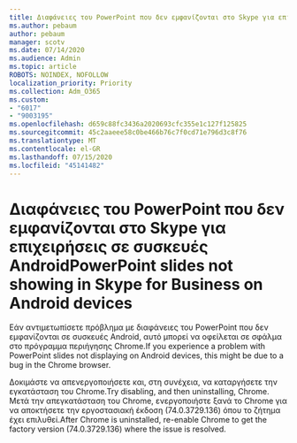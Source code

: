 ```yaml
---
title: Διαφάνειες του PowerPoint που δεν εμφανίζονται στο Skype για επιχειρήσεις σε συσκευές Android
ms.author: pebaum
author: pebaum
manager: scotv
ms.date: 07/14/2020
ms.audience: Admin
ms.topic: article
ROBOTS: NOINDEX, NOFOLLOW
localization_priority: Priority
ms.collection: Adm_O365
ms.custom:
- "6017"
- "9003195"
ms.openlocfilehash: d659c88fc3436a2020693cfc355e1c127f125825
ms.sourcegitcommit: 45c2aaeee58c0be466b76c7f0cd71e796d3c8f76
ms.translationtype: MT
ms.contentlocale: el-GR
ms.lasthandoff: 07/15/2020
ms.locfileid: "45141482"
---
```

# <a name="powerpoint-slides-not-showing-in-skype-for-business-on-android-devices"></a><span data-ttu-id="d1aab-102">Διαφάνειες του PowerPoint που δεν εμφανίζονται στο Skype για επιχειρήσεις σε συσκευές Android</span><span class="sxs-lookup"><span data-stu-id="d1aab-102">PowerPoint slides not showing in Skype for Business on Android devices</span></span>

<span data-ttu-id="d1aab-103">Εάν αντιμετωπίσετε πρόβλημα με διαφάνειες του PowerPoint που δεν εμφανίζονται σε συσκευές Android, αυτό μπορεί να οφείλεται σε σφάλμα στο πρόγραμμα περιήγησης Chrome.</span><span class="sxs-lookup"><span data-stu-id="d1aab-103">If you experience a problem with PowerPoint slides not displaying on Android devices, this might be due to a bug in the Chrome browser.</span></span>

<span data-ttu-id="d1aab-104">Δοκιμάστε να απενεργοποιήσετε και, στη συνέχεια, να καταργήσετε την εγκατάσταση του Chrome.</span><span class="sxs-lookup"><span data-stu-id="d1aab-104">Try disabling, and then uninstalling, Chrome.</span></span> <span data-ttu-id="d1aab-105">Μετά την απεγκατάσταση του Chrome, ενεργοποιήστε ξανά το Chrome για να αποκτήσετε την εργοστασιακή έκδοση (74.0.3729.136) όπου το ζήτημα έχει επιλυθεί.</span><span class="sxs-lookup"><span data-stu-id="d1aab-105">After Chrome is uninstalled, re-enable Chrome to get the factory version (74.0.3729.136) where the issue is resolved.</span></span>